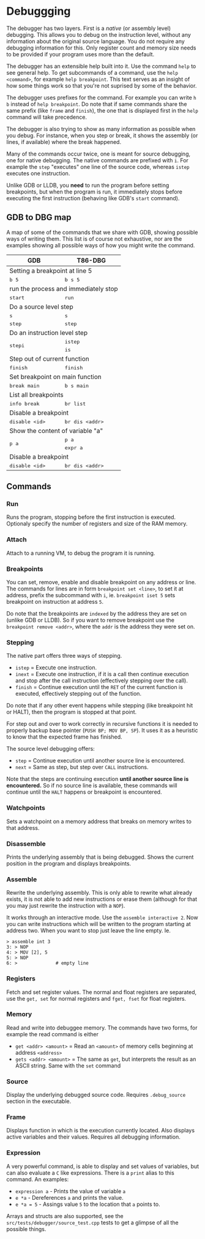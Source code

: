 # Debuggging
The debugger has two layers. First is a _native_ (or assembly level) debugging.
This allows you to debug on the instruction level, without any information
about the original source language. You do not require any debugging
information for this. Only register count and memory size needs to be provided
if your program uses more than the default.

The debugger has an extensible help built into it. Use the command `help` to
see general help. To get subcommands of a command, use the `help <command>`,
for example `help breakpoint`. This text serves as an insight of how some
things work so that you're not suprised by some of the behavior.

The debugger uses prefixes for the command. For example you can write `h b` instead
of `help breakpoint`. Do note that if same commands share the same prefix (like `frame`
and `finish`), the one that is displayed first in the `help` command will take
precedence.

The debugger is also trying to show as many information as possible when you
debug. For instance, when you step or break, it shows the assembly (or lines,
if available) where the break happened.

Many of the commands occur twice, one is meant for source debugging, one
for native debugging. The native commands are prefixed with `i`.
For example the `step` "executes" one line of the source code, whereas
`istep` executes one instruction.

Unlike GDB or LLDB, you **need** to run the program before setting breakpoints,
but when the program is run, it immediately stops before executing the
first instruction (behaving like GDB's `start` command).

## GDB to DBG map

A map of some of the commands that we share with GDB, showing possible ways
of writing them. This list is of course not exhaustive, nor are the examples
showing all possible ways of how you might write the command.

<table>
    <thead>
        <tr>
            <th>GDB</th>
            <th>T86-DBG</th>
        </tr>
    </thead>
    <tbody>
        <tr>
            <td colspan=2>Setting a breakpoint at line 5</td>
        </tr>
        <tr>
            <td><samp> b 5</samp></td>
            <td><samp> b s 5</samp></td>
        </tr>
        <tr>
            <td colspan=2>run the process and immediately stop</td>
        </tr>
        <tr>
            <td><samp> start </samp></td>
            <td><samp> run </samp></td>
        </tr>
        <tr>
            <td colspan=2>Do a source level step</td>
        </tr>
        <tr>
            <td><samp> s </samp></td>
            <td><samp> s </samp></td>
        </tr>
        <tr>
            <td><samp> step </samp></td>
            <td><samp> step </samp></td>
        </tr>
        <tr>
            <td colspan=2>Do an instruction level step</td>
        </tr>
        <tr>
            <td rowspan=2><samp>stepi</samp></td>
            <td><samp>istep</samp></td>
        </tr>
        <tr>
            <td><samp>is</samp></td>
        </tr>
        <tr>
            <td colspan=2>Step out of current function</td>
        </tr>
        <tr>
            <td><samp>finish</samp></td>
            <td><samp>finish</samp></td>
        <tr>
            <td colspan=2>Set breakpoint on main function</td>
        </tr>
        <tr>
            <td><samp>break main</samp></td>
            <td><samp>b s main</samp></td>
        </tr>
        <tr>
            <td colspan=2>List all breakpoints</td>
        </tr>
        <tr>
            <td><samp>info break</samp></td>
            <td><samp>br list</samp></td>
        </tr>
        <tr>
            <td colspan=2>Disable a breakpoint</td>
        </tr>
        <tr>
            <td><samp>disable &lt;id&gt;</samp></td>
            <td><samp>br dis &lt;addr&gt;</td>
        </tr>
        <tr>
            <td colspan=2>Show the content of variable "a"</td>
        </tr>
        <tr>
            <td rowspan=2><samp>p a</samp></td>
            <td><samp>p a</td>
        </tr>
        <tr>
            <td><samp>expr a</td>
        </tr>
        <tr>
            <td colspan=2>Disable a breakpoint</td>
        </tr>
        <tr>
            <td><samp>disable &lt;id&gt;</samp></td>
            <td><samp>br dis &lt;addr&gt;</td>
        </tr>
    </tbody>
</table>

## Commands
### Run
Runs the program, stopping before the first instruction is executed.
Optionaly specify the number of registers and size of the RAM memory.

### Attach
Attach to a running VM, to debug the program it is running.

### Breakpoints
You can set, remove, enable and disable breakpoint on any address or line.
The commands for lines are in form `breakpoint set <line>`, to set it
at address, prefix the subcommand with `i`, ie. `breakpoint iset 5` sets
breakpoint on instruction at address `5`.

Do note that the breakpoints are `indexed` by the address they are set on
(unlike GDB or LLDB). So if you want to remove breakpoint use the `breakpoint
remove <addr>`, where the `addr` is the address they were set on.

### Stepping
The native part offers three ways of stepping.
- `istep` = Execute one instruction.
- `inext` = Execute one instruction, if it is a call then continue execution
  and stop after the call instruction (effectively stepping over the call).
- `finish` = Continue execution until the `RET` of the current function is executed,
  effectively stepping out of the function.

Do note that if any other event happens while stepping (like breakpoint hit or HALT),
then the program is stopped at that point.

For step out and over to work correctly in recursive functions it is needed to
properly backup base pointer (`PUSH BP; MOV BP, SP`). It uses it as a heuristic
to know that the expected frame has finished.

The source level debugging offers:
- `step` = Continue execution until another source line is encountered.
- `next` = Same as step, but step over `CALL` instructions.

Note that the steps are continuing execution **until another source line is encountered.**
So if no source line is available, these commands will continue until the `HALT` happens
or breakpoint is encountered.

### Watchpoints
Sets a watchpoint on a memory address that breaks on memory writes to that address.

### Disassemble
Prints the underlying assembly that is being debugged. Shows the current position
in the program and displays breakpoints.

### Assemble
Rewrite the underlying assembly. This is only able to rewrite what already exists,
it is not able to add new instructions or erase them (although for that you
may just rewrite the instruction with a `NOP`).

It works through an interactive mode. Use the `assemble interactive 2`.
Now you can write instructions which will be written to the program
starting at address two. When you want to stop just leave the line
empty. Ie.

```
> assemble int 3
3: > NOP
4: > MOV [2], 5
5: > NOP
6: >              # empty line
```

### Registers
Fetch and set register values.
The normal and float registers are separated, use the `get, set` for normal registers
and `fget, fset` for float registers.

### Memory
Read and write into debuggee memory.
The commands have two forms, for example the read command is either
- `get <addr> <amount>` = Read an `<amount>` of memory cells beginning at address `<address>`
- `gets <addr> <amount>` = The same as `get`, but interprets the result as an ASCII string.
Same with the `set` command

### Source
Display the underlying debugged source code.
Requires `.debug_source` section in the executable.

### Frame
Displays function in which is the execution currently located.
Also displays active variables and their values.
Requires all debugging information.

### Expression
A very powerful command, is able to display and set values of variables,
but can also evaluate a `C` like expressions. There is a `print` alias
to this command.
An examples:
- `expression a` - Prints the value of variable `a`
- `e *a` - Dereferences `a` and prints the value.
- `e *a = 5` - Assings value `5` to the location that `a` points to.

Arrays and structs are also supported, see the `src/tests/debugger/source_test.cpp` tests
to get a glimpse of all the possible things.
